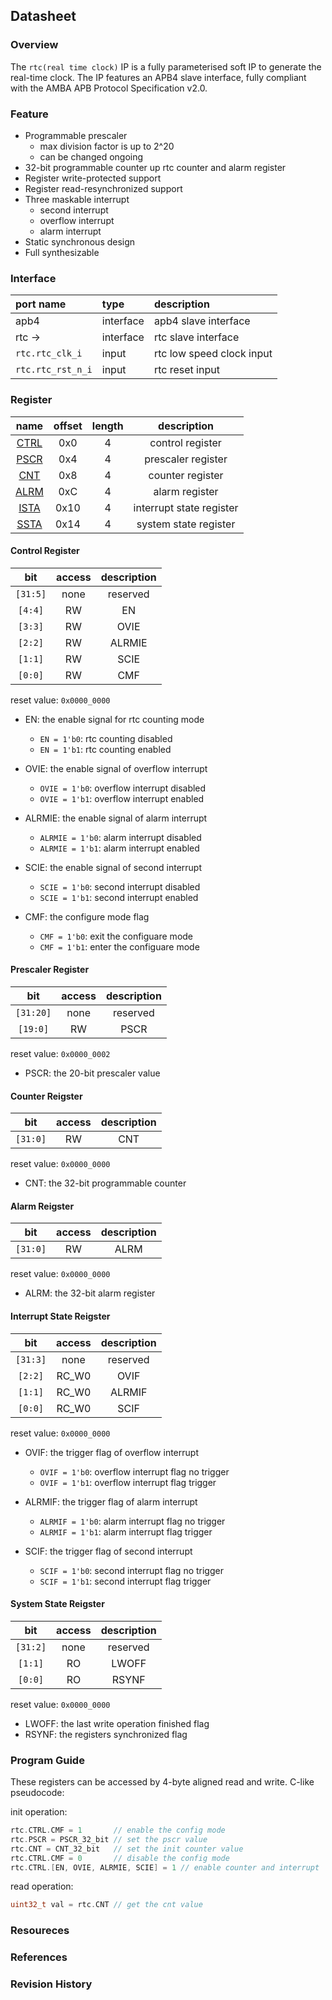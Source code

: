 ## Datasheet

### Overview
The `rtc(real time clock)` IP is a fully parameterised soft IP to generate the real-time clock. The IP features an APB4 slave interface, fully compliant with the AMBA APB Protocol Specification v2.0.

### Feature
* Programmable prescaler
    * max division factor is up to 2^20
    * can be changed ongoing
* 32-bit programmable counter up rtc counter and alarm register
* Register write-protected support
* Register read-resynchronized support
* Three maskable interrupt
    * second interrupt
    * overflow interrupt
    * alarm interrupt
* Static synchronous design
* Full synthesizable

### Interface
| port name | type        | description          |
|:--------- |:------------|:---------------------|
| apb4      | interface   | apb4 slave interface |
| rtc ->    | interface   | rtc slave interface |
| `rtc.rtc_clk_i` | input | rtc low speed clock input |
| `rtc.rtc_rst_n_i` | input | rtc reset input |

### Register
| name | offset  | length | description |
|:----:|:-------:|:-----: | :---------: |
| [CTRL](#control-register) | 0x0 | 4 | control register |
| [PSCR](#prescaler-register) | 0x4 | 4 | prescaler register |
| [CNT](#counter-reigster) | 0x8 | 4 | counter register |
| [ALRM](#alarm-reigster) | 0xC | 4 | alarm register |
| [ISTA](#interrupt-state-reigster) | 0x10 | 4 | interrupt state register |
| [SSTA](#system-state-reigster) | 0x14 | 4 | system state register |

#### Control Register
| bit | access  | description |
|:---:|:-------:| :---------: |
| `[31:5]` | none | reserved |
| `[4:4]` | RW | EN |
| `[3:3]` | RW | OVIE |
| `[2:2]` | RW | ALRMIE |
| `[1:1]` | RW | SCIE |
| `[0:0]` | RW | CMF |

reset value: `0x0000_0000`

* EN: the enable signal for rtc counting mode
    * `EN = 1'b0`: rtc counting disabled
    * `EN = 1'b1`: rtc counting enabled

* OVIE: the enable signal of overflow interrupt
    * `OVIE = 1'b0`: overflow interrupt disabled
    * `OVIE = 1'b1`: overflow interrupt enabled

* ALRMIE: the enable signal of alarm interrupt
    * `ALRMIE = 1'b0`: alarm interrupt disabled
    * `ALRMIE = 1'b1`: alarm interrupt enabled

* SCIE: the enable signal of second interrupt
    * `SCIE = 1'b0`: second interrupt disabled
    * `SCIE = 1'b1`: second interrupt enabled

* CMF: the configure mode flag
    * `CMF = 1'b0`: exit the configuare mode
    * `CMF = 1'b1`: enter the configuare mode

#### Prescaler Register
| bit | access  | description |
|:---:|:-------:| :---------: |
| `[31:20]` | none | reserved |
| `[19:0]` | RW | PSCR |

reset value: `0x0000_0002`

* PSCR: the 20-bit prescaler value

#### Counter Reigster
| bit | access  | description |
|:---:|:-------:| :---------: |
| `[31:0]` | RW | CNT |

reset value: `0x0000_0000`

* CNT: the 32-bit programmable counter

#### Alarm Reigster
| bit | access  | description |
|:---:|:-------:| :---------: |
| `[31:0]` | RW | ALRM |

reset value: `0x0000_0000`

* ALRM: the 32-bit alarm register

#### Interrupt State Reigster
| bit | access  | description |
|:---:|:-------:| :---------: |
| `[31:3]` | none | reserved |
| `[2:2]` | RC_W0 | OVIF |
| `[1:1]` | RC_W0 | ALRMIF |
| `[0:0]` | RC_W0 | SCIF |

reset value: `0x0000_0000`

* OVIF: the trigger flag of overflow interrupt
    * `OVIF = 1'b0`: overflow interrupt flag no trigger
    * `OVIF = 1'b1`: overflow interrupt flag trigger

* ALRMIF: the trigger flag of alarm interrupt
    * `ALRMIF = 1'b0`: alarm interrupt flag no trigger
    * `ALRMIF = 1'b1`: alarm interrupt flag trigger

* SCIF: the trigger flag of second interrupt
    * `SCIF = 1'b0`: second interrupt flag no trigger
    * `SCIF = 1'b1`: second interrupt flag trigger

#### System State Reigster
| bit | access  | description |
|:---:|:-------:| :---------: |
| `[31:2]` | none | reserved |
| `[1:1]` | RO | LWOFF |
| `[0:0]` | RO | RSYNF |

reset value: `0x0000_0000`

* LWOFF: the last write operation finished flag
* RSYNF: the registers synchronized flag

### Program Guide
These registers can be accessed by 4-byte aligned read and write. C-like pseudocode:

init operation:
```c
rtc.CTRL.CMF = 1       // enable the config mode
rtc.PSCR = PSCR_32_bit // set the pscr value
rtc.CNT = CNT_32_bit   // set the init counter value
rtc.CTRL.CMF = 0       // disable the config mode
rtc.CTRL.[EN, OVIE, ALRMIE, SCIE] = 1 // enable counter and interrupt
```
read operation:
```c
uint32_t val = rtc.CNT // get the cnt value
```
### Resoureces
### References
### Revision History